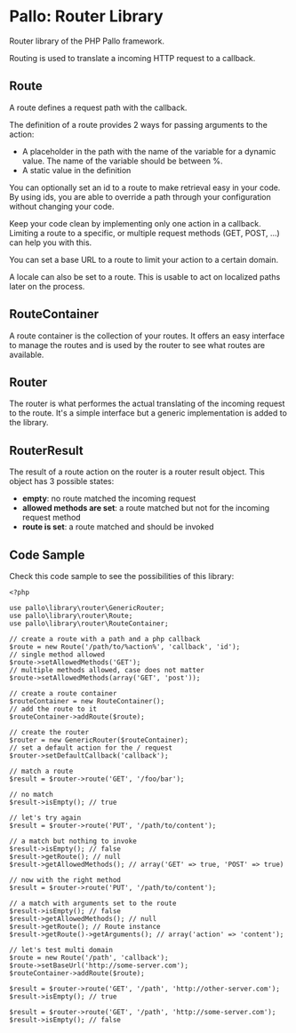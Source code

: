 # Pallo: Router Library

Router library of the PHP Pallo framework.

Routing is used to translate a incoming HTTP request to a callback.

## Route

A route defines a request path with the callback. 

The definition of a route provides 2 ways for passing arguments to the action:
 
* A placeholder in the path with the name of the variable for a dynamic value. The name of the variable should be between %.
* A static value in the definition 

You can optionally set an id to a route to make retrieval easy in your code. 
By using ids, you are able to override a path through your configuration without changing your code.

Keep your code clean by implementing only one action in a callback. 
Limiting a route to a specific, or multiple request methods (GET, POST, ...) can help you with this.

You can set a base URL to a route to limit your action to a certain domain. 

A locale can also be set to a route. 
This is usable to act on localized paths later on the process.

## RouteContainer

A route container is the collection of your routes. 
It offers an easy interface to manage the routes and is used by the router to see what routes are available.

## Router

The router is what performes the actual translating of the incoming request to the route.
It's a simple interface but a generic implementation is added to the library.

## RouterResult 

The result of a route action on the router is a router result object.
This object has 3 possible states:

* __empty__: no route matched the incoming request
* __allowed methods are set__: a route matched but not for the incoming request method
* __route is set__: a route matched and should be invoked

## Code Sample

Check this code sample to see the possibilities of this library:

    <?php
    
    use pallo\library\router\GenericRouter;
    use pallo\library\router\Route;
    use pallo\library\router\RouteContainer;
        
    // create a route with a path and a php callback
    $route = new Route('/path/to/%action%', 'callback', 'id');
    // single method allowed
    $route->setAllowedMethods('GET'); 
    // multiple methods allowed, case does not matter
    $route->setAllowedMethods(array('GET', 'post'));
    
    // create a route container
    $routeContainer = new RouteContainer();
    // add the route to it
    $routeContainer->addRoute($route);
    
    // create the router
    $router = new GenericRouter($routeContainer);
    // set a default action for the / request
    $router->setDefaultCallback('callback');
    
    // match a route
    $result = $router->route('GET', '/foo/bar');
    
    // no match
    $result->isEmpty(); // true
    
    // let's try again
    $result = $router->route('PUT', '/path/to/content');
    
    // a match but nothing to invoke
    $result->isEmpty(); // false
    $result->getRoute(); // null
    $result->getAllowedMethods(); // array('GET' => true, 'POST' => true)
    
    // now with the right method
    $result = $router->route('PUT', '/path/to/content');
    
    // a match with arguments set to the route
    $result->isEmpty(); // false
    $result->getAllowedMethods(); // null
    $result->getRoute(); // Route instance
    $result->getRoute()->getArguments(); // array('action' => 'content');
    
    // let's test multi domain
    $route = new Route('/path', 'callback');
    $route->setBaseUrl('http://some-server.com');    
    $routeContainer->addRoute($route);
    
    $result = $router->route('GET', '/path', 'http://other-server.com');
    $result->isEmpty(); // true
    
    $result = $router->route('GET', '/path', 'http://some-server.com');
    $result->isEmpty(); // false